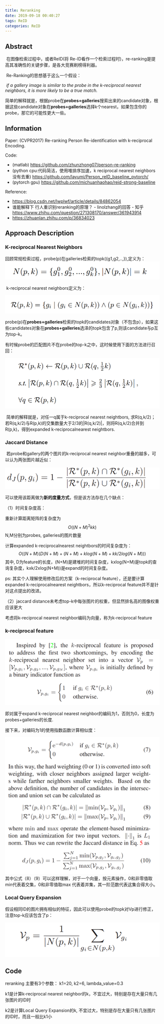 ```yaml
---
title: Reranking
date: 2019-09-18 00:40:27
tags: ReID
categories: ReID
---
```

## Abstract

​		在图像检索过程中，或者ReID(将 Re-ID看作一个检索过程时)，re-ranking是提高其准确性的关键步骤，是各大竞赛刷榜得利器。

​		Re-Ranking的思想基于这么一个假设：

​		*if a gallery image is similar to the probe in the k-reciprocal nearest neighbors, it is more likely to be a true match.*

​		简单的解释就是，根据probe在**probes+galleries**搜索出来的candidate对象，根据这些candidate对象在**probes+galleries**选择k个nearest，如果包含你的probe，那它的可能性更大一些。

## Information

Paper: (CVPR2017) Re-ranking Person Re-identification with k-reciprocal Encoding.

Code: 

- (matlab) https://github.com/zhunzhong07/person-re-ranking
- (python cpu:代码简洁，使用堆排序加速，k reciprocal nearest neighbors没有去重)  https://github.com/layumi/Person_reID_baseline_pytorch/
- (pytorch gpu) https://github.com/michuanhaohao/reid-strong-baseline

Reference:

- https://blog.csdn.net/lwplwf/article/details/84862054
- 谁能解释下 行人重识别reranking的原理？ - linolzhang的回答 - 知乎
  https://www.zhihu.com/question/271308170/answer/361943914
- https://zhuanlan.zhihu.com/p/36834023

## Approach Description

### K-reciprocal Nearest Neighbors

​	回顾常规检索过程，probe(p)在galleries检索的topk({g1,g2,..,}),定义为：![](Reranking/top-k.png)

​	k-reciprocal nearest neighbors定义为：

![](Reranking/k-reciprocal.png)

​	probe(p)在**probes+galleries**检索的topk的candidates对象（不包含p），如果这些candidates对象在**probes+galleries**选泽的topk包含了p,则该candidate与p互为top-k。

​	有时候probe的匹配图片不在probe的top-k之中，这时候使用下面的方法进行召回：

![](Reranking/k-reciprocal-expand.png)

​	简单的解释就是，对任一q属于k-reciprocal nearest neightbors, 求R(q,k/2)； 若R(q,k/2)与R(p,k)的交集数量大于2/3的|R(q,k/2)|，则将R(q,k/2)合并到R(p,k)，得到expanded k-reciprocalnearest neightbors.

### Jaccard Distance

​	若probe和gallery的两个图片的k-reciprocal nearest neighbor重叠的越多，可以认为两张图片越近似：

![](Reranking/Jaccard-distance.png)

​	可以使用该距离做为**新的度量方式**，但是该方法存在几个缺点：

（1）时间复杂度高：

重新计算距离矩阵的复杂度为
$$
O((N+M)^2kk)
$$
N,M分别为probes, galleries的图片数量

计算expanded k-reciprocalnearest neightbors的时间复杂度为：
$$
O((N+M)(D(N+M)+(N+M)+klog(N+M)+kk/2log(N+M)))
$$
其中, D为feature的长度，(N+M)是建堆的时间复杂度，kxlog(N+M)是topk的查询复杂度，kxk/2xlog(N+M))是expand的时间复杂度。

ps: 其实个人理解使用修改后的方案（k-reciprocal feature），还是要计算expanded k-reciprocalnearest neightbors，所以k-reciprocal feature并不是针对这点提出的改进。

（2）jaccard distance未考虑top-k中每张图片的权重，但显然排名高的图像权重应该更大

考虑将k-reciprocal nearest neighbor编码为向量，称为k-reciprocal feature

### k-reciprocal feature

![](Reranking/Vp.png)

即对属于expand k-reciprocal nearest neighbor的编码为1，否则为0，长度为probes+galleries的长度.

接下来，对编码为1的使用指数函数计算相似度：

![](Reranking/weight-V.png)
  其中公式（8）（9）可以这样理解，对于一个向量，按元素操作，0和非零值取min代表着交集，0和非零值取max 代表着并集，其一阶范数代表这集合得大小。

### Local Query Expansion

假设相同ID的图片拥有相似的特征，因此可以使用probe的topk对Vp进行修正，注意top-k应该包含了p：

![](Reranking/local-query-expansion.png)

## Code

reranking 主要有3个参数： k1=20, k2=6, lambda_value=0.3

k1是计算k-reciprocal nearest neighbor的k，不宜过大，特别是存在大量只有几张图片的ID时

k2是计算Local Query Expansion的k, 不宜过大，特别是存在大量只有几张图片的ID时，而且一般比k1小



